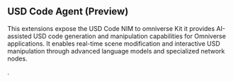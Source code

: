 ## USD Code Agent (Preview)

This extensions expose the USD Code NIM to omniverse Kit
it provides AI-assisted USD code generation and manipulation capabilities for Omniverse applications. It enables real-time scene modification and interactive USD manipulation through advanced language models and specialized network nodes.

.